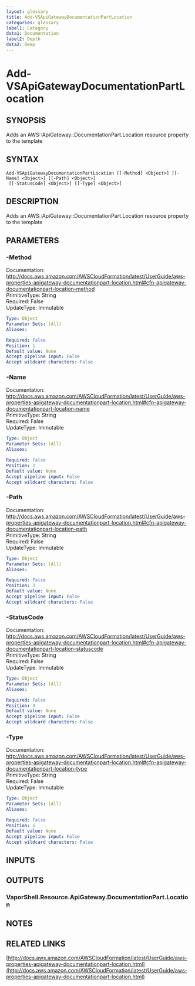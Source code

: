 ```yaml
---
layout: glossary
title: Add-VSApiGatewayDocumentationPartLocation
categories: glossary
label1: Category
data1: Documentation
label2: Depth
data2: Deep
---
```


# Add-VSApiGatewayDocumentationPartLocation

## SYNOPSIS
Adds an AWS::ApiGateway::DocumentationPart.Location resource property to the template

## SYNTAX

```
Add-VSApiGatewayDocumentationPartLocation [[-Method] <Object>] [[-Name] <Object>] [[-Path] <Object>]
 [[-StatusCode] <Object>] [[-Type] <Object>]
```

## DESCRIPTION
Adds an AWS::ApiGateway::DocumentationPart.Location resource property to the template

## PARAMETERS

### -Method
Documentation: http://docs.aws.amazon.com/AWSCloudFormation/latest/UserGuide/aws-properties-apigateway-documentationpart-location.html#cfn-apigateway-documentationpart-location-method    
PrimitiveType: String    
Required: False    
UpdateType: Immutable

```yaml
Type: Object
Parameter Sets: (All)
Aliases: 

Required: False
Position: 1
Default value: None
Accept pipeline input: False
Accept wildcard characters: False
```

### -Name
Documentation: http://docs.aws.amazon.com/AWSCloudFormation/latest/UserGuide/aws-properties-apigateway-documentationpart-location.html#cfn-apigateway-documentationpart-location-name    
PrimitiveType: String    
Required: False    
UpdateType: Immutable

```yaml
Type: Object
Parameter Sets: (All)
Aliases: 

Required: False
Position: 2
Default value: None
Accept pipeline input: False
Accept wildcard characters: False
```

### -Path
Documentation: http://docs.aws.amazon.com/AWSCloudFormation/latest/UserGuide/aws-properties-apigateway-documentationpart-location.html#cfn-apigateway-documentationpart-location-path    
PrimitiveType: String    
Required: False    
UpdateType: Immutable

```yaml
Type: Object
Parameter Sets: (All)
Aliases: 

Required: False
Position: 3
Default value: None
Accept pipeline input: False
Accept wildcard characters: False
```

### -StatusCode
Documentation: http://docs.aws.amazon.com/AWSCloudFormation/latest/UserGuide/aws-properties-apigateway-documentationpart-location.html#cfn-apigateway-documentationpart-location-statuscode    
PrimitiveType: String    
Required: False    
UpdateType: Immutable

```yaml
Type: Object
Parameter Sets: (All)
Aliases: 

Required: False
Position: 4
Default value: None
Accept pipeline input: False
Accept wildcard characters: False
```

### -Type
Documentation: http://docs.aws.amazon.com/AWSCloudFormation/latest/UserGuide/aws-properties-apigateway-documentationpart-location.html#cfn-apigateway-documentationpart-location-type    
PrimitiveType: String    
Required: False    
UpdateType: Immutable

```yaml
Type: Object
Parameter Sets: (All)
Aliases: 

Required: False
Position: 5
Default value: None
Accept pipeline input: False
Accept wildcard characters: False
```

## INPUTS

## OUTPUTS

### VaporShell.Resource.ApiGateway.DocumentationPart.Location

## NOTES

## RELATED LINKS

[http://docs.aws.amazon.com/AWSCloudFormation/latest/UserGuide/aws-properties-apigateway-documentationpart-location.html](http://docs.aws.amazon.com/AWSCloudFormation/latest/UserGuide/aws-properties-apigateway-documentationpart-location.html)

